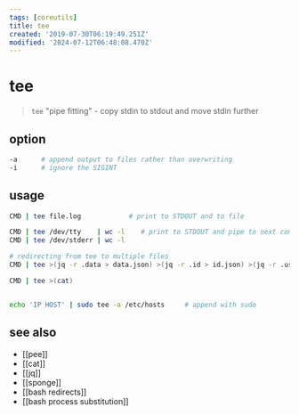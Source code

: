 ```yaml
---
tags: [coreutils]
title: tee
created: '2019-07-30T06:19:49.251Z'
modified: '2024-07-12T06:48:08.470Z'
---
```


# tee

> `tee` "pipe fitting" - copy stdin to stdout and move stdin further

## option

```sh
-a      # append output to files rather than overwriting
-i      # ignore the SIGINT
```

## usage

```sh
CMD | tee file.log            # print to STDOUT and to file

CMD | tee /dev/tty    | wc -l    # print to STDOUT and pipe to next command
CMD | tee /dev/stderr | wc -l

# redirecting from tee to multiple files
CMD | tee >(jq -r .data > data.json) >(jq -r .id > id.json) >(jq -r .user > user.json)

CMD | tee >(cat)


echo 'IP HOST' | sudo tee -a /etc/hosts     # append with sudo
```

## see also

- [[pee]]
- [[cat]]
- [[jq]]
- [[sponge]]
- [[bash redirects]]
- [[bash process substitution]]
